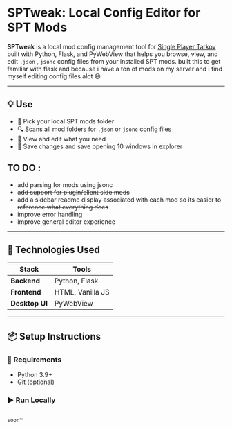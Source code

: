 # SPTweak: Local Config Editor for SPT Mods

**SPTweak** is a local mod config management tool for [Single Player Tarkov](https://github.com/sp-tarkov) built with Python, Flask, and PyWebView that helps you browse, view, and edit `.json` , `jsonc` config files from your installed SPT mods. built this to get familiar with flask and because i have a ton of mods on my server and i find myself editing config files alot 😅


---

## 💡 Use

- 📁 Pick your local SPT mods folder
- 🔍 Scans all mod folders for `.json` or `jsonc` config files
- 📝 View and edit what you need
- 💾 Save changes and save opening 10 windows in explorer


## TO DO : 

- add parsing for mods using jsonc
- ~~add support for plugin/client side mods~~
- ~~add a sidebar readme display associated with each mod so its easier to reference what everything does~~
- improve error handling
- improve general editor experience
---

## 🧰 Technologies Used

| Stack        | Tools               |
|--------------|---------------------|
| **Backend**  | Python, Flask       |
| **Frontend** | HTML, Vanilla JS    |
| **Desktop UI** | PyWebView        |

---

## 📦 Setup Instructions

### 🔧 Requirements

- Python 3.9+
- Git (optional)

### ▶️ Run Locally

```bash

soon™
